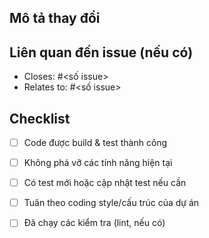 ## Mô tả thay đổi

<!-- Viết ngắn gọn thay đổi bạn làm, vì sao cần thay đổi này -->

## Liên quan đến issue (nếu có)

- Closes: #<số issue>
- Relates to: #<số issue>

## Checklist

- [ ] Code được build & test thành công
- [ ] Không phá vỡ các tính năng hiện tại
- [ ] Có test mới hoặc cập nhật test nếu cần
- [ ] Tuân theo coding style/cấu trúc của dự án
- [ ] Đã chạy các kiểm tra (lint, nếu có)

